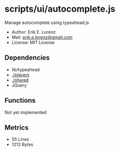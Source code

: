 # scripts/ui/autocomplete.js


Manage autocomplete using typeahead.js
* Author: Erik E. Lorenz 
* Mail: <erik.e.lorenz@gmail.com>
* License: MIT License


## Dependencies

* lib/typeahead
* <a href="./players.html">./players</a>
* <a href="./shared.html">./shared</a>
* JQuery


## Functions

Not yet implemented

## Metrics

* 55 Lines
* 1212 Bytes

